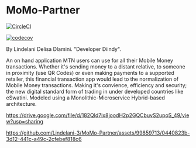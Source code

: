 # MoMo-Partner


[![CircleCI](https://dl.circleci.com/status-badge/img/gh/Lindelani-3/MoMo-Partner/tree/master.svg?style=svg)](https://dl.circleci.com/status-badge/redirect/gh/Lindelani-3/MoMo-Partner/tree/master)

[![codecov](https://codecov.io/gh/Lindelani-3/MoMo-Partner/branch/master/graph/badge.svg?token=PVBBGP59XN)](https://codecov.io/gh/Lindelani-3/MoMo-Partner)


By Lindelani Delisa Dlamini. "Developer Diindy".


An on hand application MTN users can use for all their Mobile Money transactions. Whether it's sending money to a distant relative, to someone in proximity (use QR Codes) or even making payments to a supported retailer, this financial transaction app would lead to the normalization of Mobile Money transactions. Making it's convience, efficiency and security; the new digital standard form of trading in under developed countries like eSwatini. Modeled using a Monolithic-Microservice Hybrid-based architecture.


https://drive.google.com/file/d/182Qld7ix8joodH2p2GQCbuvS2upoS_49/view?usp=sharing


https://github.com/Lindelani-3/MoMo-Partner/assets/99859713/0440823b-3d12-441c-a49c-2cfebef818c6

